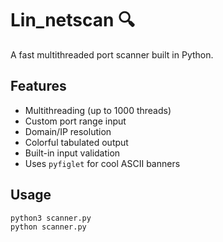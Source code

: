 # Lin_netscan 🔍

A fast multithreaded port scanner built in Python.

## Features
- Multithreading (up to 1000 threads)
- Custom port range input
- Domain/IP resolution
- Colorful tabulated output
- Built-in input validation
- Uses `pyfiglet` for cool ASCII banners

## Usage

```bash
python3 scanner.py 
python scanner.py
